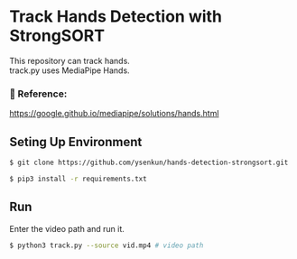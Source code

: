 # Track Hands Detection with StrongSORT

This repository can track hands.  
track.py uses MediaPipe Hands.

### :raising_hand: Reference:
https://google.github.io/mediapipe/solutions/hands.html


## Seting Up Environment

```bash
$ git clone https://github.com/ysenkun/hands-detection-strongsort.git
```

```bash
$ pip3 install -r requirements.txt
```

## Run
Enter the video path and run it.
```bash
$ python3 track.py --source vid.mp4 # video path
```


